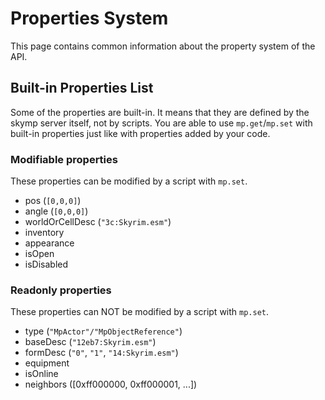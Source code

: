# Properties System

This page contains common information about the property system of the API.

## Built-in Properties List

Some of the properties are built-in. It means that they are defined by the skymp server itself, not by scripts. You are able to use `mp.get`/`mp.set` with built-in properties just like with properties added by your code.

### Modifiable properties

These properties can be modified by a script with `mp.set`.

- pos (`[0,0,0]`)
- angle (`[0,0,0]`)
- worldOrCellDesc (`"3c:Skyrim.esm"`)
- inventory
- appearance
- isOpen
- isDisabled

### Readonly properties

These properties can NOT be modified by a script with `mp.set`.

- type (`"MpActor"/"MpObjectReference"`)
- baseDesc (`"12eb7:Skyrim.esm"`)
- formDesc (`"0"`, `"1"`, `"14:Skyrim.esm"`)
- equipment
- isOnline
- neighbors ([0xff000000, 0xff000001, ...])